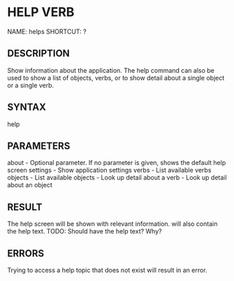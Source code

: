# HELP VERB
  NAME: helps
  SHORTCUT: ?

## DESCRIPTION
  Show information about the application.
  The help command can also be used to show a list of objects,
  verbs, or to show detail about a single object or a
  single verb.

## SYNTAX
  help <about>

## PARAMETERS
  about - Optional parameter.
          If no parameter is given, shows the default help screen
          settings - Show application settings
          verbs - List available verbs
          objects - List available objects
          <verb> - Look up detail about a verb
          <object> - Look up detail about an object

## RESULT
  The help screen will be shown with relevant information.
  <it> will also contain the help text.
  TODO:  Should <it> have the help text?  Why?

## ERRORS
  Trying to access a help topic that does not exist will result
  in an error.
